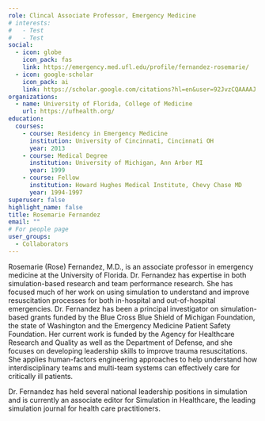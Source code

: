 ```yaml
---
role: Clincal Associate Professor, Emergency Medicine
# interests:
#   - Test
#   - Test
social:
  - icon: globe
    icon_pack: fas
    link: https://emergency.med.ufl.edu/profile/fernandez-rosemarie/
  - icon: google-scholar
    icon_pack: ai
    link: https://scholar.google.com/citations?hl=en&user=92JvzCQAAAAJ
organizations:
  - name: University of Florida, College of Medicine
    url: https://ufhealth.org/
education:
  courses:
    - course: Residency in Emergency Medicine
      institution: University of Cincinnati, Cincinnati OH
      year: 2013
    - course: Medical Degree
      institution: University of Michigan, Ann Arbor MI
      year: 1999
    - course: Fellow
      institution: Howard Hughes Medical Institute, Chevy Chase MD
      year: 1994-1997
superuser: false
highlight_name: false
title: Rosemarie Fernandez
email: ""
# For people page
user_groups: 
  - Collaborators
---
```

Rosemarie (Rose) Fernandez, M.D., is an associate professor in emergency medicine at the University of Florida. Dr. Fernandez has expertise in both simulation-based research and team performance research. She has focused much of her work on using simulation to understand and improve resuscitation processes for both in-hospital and out-of-hospital emergencies. Dr. Fernandez has been a principal investigator on simulation-based grants funded by the Blue Cross Blue Shield of Michigan Foundation, the state of Washington and the Emergency Medicine Patient Safety Foundation. Her current work is funded by the Agency for Healthcare Research and Quality as well as the Department of Defense, and she focuses on developing leadership skills to improve trauma resuscitations. She applies human-factors engineering approaches to help understand how interdisciplinary teams and multi-team systems can effectively care for critically ill patients.

Dr. Fernandez has held several national leadership positions in simulation and is currently an associate editor for Simulation in Healthcare, the leading simulation journal for health care practitioners.
